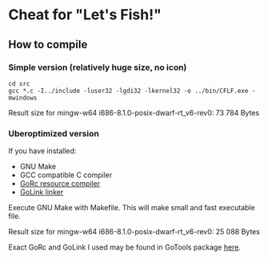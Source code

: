 # Cheat for "Let's Fish!"

## How to compile
### Simple version (relatively huge size, no icon)

    cd src
    gcc *.c -I../include -luser32 -lgdi32 -lkernel32 -o ../bin/CFLF.exe -mwindows

Result size for mingw-w64 i686-8.1.0-posix-dwarf-rt_v6-rev0: 73 784 Bytes

### Uberoptimized version

If you have installed:
* GNU Make
* GCC compatible C compiler
* [GoRc resource compiler](http://www.godevtool.com/#rc)
* [GoLink linker](http://www.godevtool.com/#linker)

Execute GNU Make with Makefile.
This will make small and fast executable file.

Result size for mingw-w64 i686-8.1.0-posix-dwarf-rt_v6-rev0: 25 088 Bytes

Exact GoRc and GoLink I used may be found in GoTools package [here](http://boppan.org/share/CFLF_GoTools.zip).
